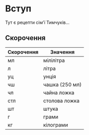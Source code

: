 Вступ
=====

Тут є рецепти сім'ї Тимчуків…

Скорочення
-----------

| Скорочення | Значення       |
| ---------- | -------------- |
| мл         | мілілітра      |
| л          | літра          |
| уц         | унція          |
| чш         | чашка (250 мл) |
| чл         | чайна ложка    |
| стл        | столова ложка  |
| шт         | штука          |
| г          | грами          |
| кг         | кілограми      |